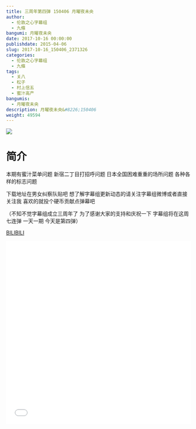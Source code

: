 ```yaml
---
title: 三周年第四弹 150406 月曜夜未央
author: 
  - 伦敦之心字幕组
  - 九條
bangumi: 月曜夜未央
date: 2017-10-16 00:00:00
publishdate: 2015-04-06
slug: 2017-10-16_150406_2371326
categories: 
  - 伦敦之心字幕组
  - 九條
tags: 
  - 关八
  - 松子
  - 村上信五
  - 蜜汁高产
bangumis: 
  - 月曜夜未央
description: 月曜夜未央&#8226;150406
weight: 49594
---
```


![](https://i.imgur.com/HLmzwso.jpg)

# 简介  
本期有蜜汁菜单问题 新宿二丁目打招呼问题 日本全国困难重重的场所问题 各种各样的标志问题 


下载地址在男女纠察队贴吧 想了解字幕组更新动态的请关注字幕组微博或者直接关注我 喜欢的就投个硬币贡献点弹幕吧


（不知不觉字幕组成立三周年了 为了感谢大家的支持和庆祝一下 字幕组将在这周七连弹 一天一期 今天是第四弹）

  [BILIBILI](https://www.bilibili.com/video/av2371326/)


<div class="vcontainer">  <iframe class='video' src="//www.bilibili.com/blackboard/player.html?cid=3707853&aid=2371326" width="100%" height="500" frameborder="0" allowfullscreen="allowfullscreen"></iframe></div>
